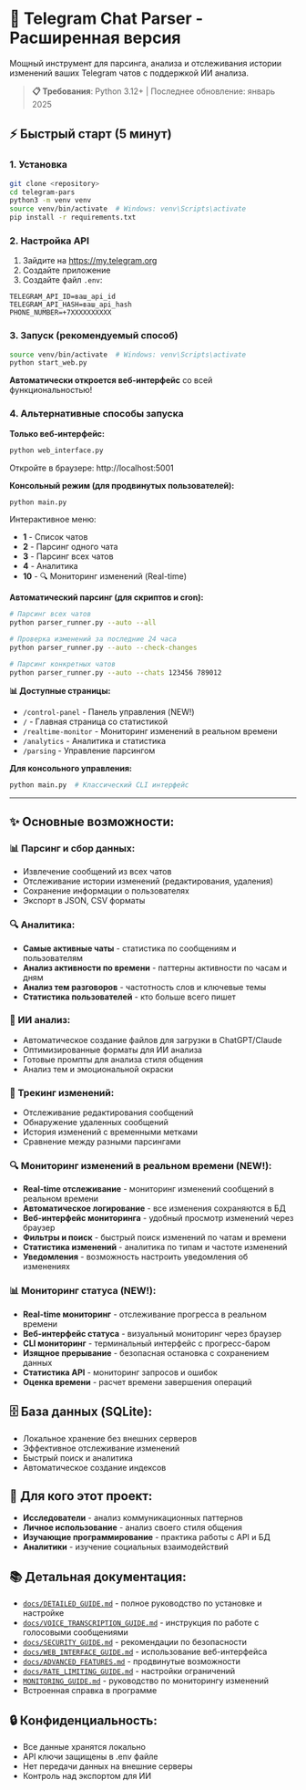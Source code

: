 # 🚀 Telegram Chat Parser - Расширенная версия

Мощный инструмент для парсинга, анализа и отслеживания истории изменений ваших Telegram чатов с поддержкой ИИ анализа.

> **📋 Требования**: Python 3.12+ | Последнее обновление: январь 2025

## ⚡ Быстрый старт (5 минут)

### 1. Установка
```bash
git clone <repository>
cd telegram-pars
python3 -m venv venv
source venv/bin/activate  # Windows: venv\Scripts\activate
pip install -r requirements.txt
```

### 2. Настройка API
1. Зайдите на https://my.telegram.org
2. Создайте приложение
3. Создайте файл `.env`:
```env
TELEGRAM_API_ID=ваш_api_id
TELEGRAM_API_HASH=ваш_api_hash
PHONE_NUMBER=+7XXXXXXXXXX
```

### 3. Запуск (рекомендуемый способ)
```bash
source venv/bin/activate  # Windows: venv\Scripts\activate
python start_web.py
```
**Автоматически откроется веб-интерфейс** со всей функциональностью!

### 4. Альтернативные способы запуска

**Только веб-интерфейс:**
```bash
python web_interface.py
```
Откройте в браузере: http://localhost:5001

**Консольный режим (для продвинутых пользователей):**
```bash
python main.py
```
Интерактивное меню:
- **1** - Список чатов
- **2** - Парсинг одного чата
- **3** - Парсинг всех чатов
- **4** - Аналитика
- **10** - 🔍 Мониторинг изменений (Real-time)

**Автоматический парсинг (для скриптов и cron):**
```bash
# Парсинг всех чатов
python parser_runner.py --auto --all

# Проверка изменений за последние 24 часа
python parser_runner.py --auto --check-changes

# Парсинг конкретных чатов
python parser_runner.py --auto --chats 123456 789012
```

**📊 Доступные страницы:**
- `/control-panel` - Панель управления (NEW!)
- `/` - Главная страница со статистикой
- `/realtime-monitor` - Мониторинг изменений в реальном времени
- `/analytics` - Аналитика и статистика
- `/parsing` - Управление парсингом

**Для консольного управления:**
```bash
python main.py  # Классический CLI интерфейс
```

---

## ✨ Основные возможности:

### 📊 Парсинг и сбор данных:
- Извлечение сообщений из всех чатов
- Отслеживание истории изменений (редактирования, удаления)
- Сохранение информации о пользователях
- Экспорт в JSON, CSV форматы

### 🔍 Аналитика:
- **Самые активные чаты** - статистика по сообщениям и пользователям
- **Анализ активности по времени** - паттерны активности по часам и дням
- **Анализ тем разговоров** - частотность слов и ключевые темы
- **Статистика пользователей** - кто больше всего пишет

### 🤖 ИИ анализ:
- Автоматическое создание файлов для загрузки в ChatGPT/Claude
- Оптимизированные форматы для ИИ анализа
- Готовые промпты для анализа стиля общения
- Анализ тем и эмоциональной окраски

### 📝 Трекинг изменений:
- Отслеживание редактирования сообщений
- Обнаружение удаленных сообщений
- История изменений с временными метками
- Сравнение между разными парсингами

### 🔍 Мониторинг изменений в реальном времени (NEW!):
- **Real-time отслеживание** - мониторинг изменений сообщений в реальном времени
- **Автоматическое логирование** - все изменения сохраняются в БД
- **Веб-интерфейс мониторинга** - удобный просмотр изменений через браузер
- **Фильтры и поиск** - быстрый поиск изменений по чатам и времени
- **Статистика изменений** - аналитика по типам и частоте изменений
- **Уведомления** - возможность настроить уведомления об изменениях

### 📊 Мониторинг статуса (NEW!):
- **Real-time мониторинг** - отслеживание прогресса в реальном времени
- **Веб-интерфейс статуса** - визуальный мониторинг через браузер
- **CLI мониторинг** - терминальный интерфейс с прогресс-баром
- **Изящное прерывание** - безопасная остановка с сохранением данных
- **Статистика API** - мониторинг запросов и ошибок
- **Оценка времени** - расчет времени завершения операций

## 🗄️ База данных (SQLite):
- Локальное хранение без внешних серверов
- Эффективное отслеживание изменений
- Быстрый поиск и аналитика
- Автоматическое создание индексов

## 🎯 Для кого этот проект:
- **Исследователи** - анализ коммуникационных паттернов
- **Личное использование** - анализ своего стиля общения
- **Изучающие программирование** - практика работы с API и БД
- **Аналитики** - изучение социальных взаимодействий

## 📚 Детальная документация:
- [`docs/DETAILED_GUIDE.md`](docs/DETAILED_GUIDE.md) - полное руководство по установке и настройке
- [`docs/VOICE_TRANSCRIPTION_GUIDE.md`](docs/VOICE_TRANSCRIPTION_GUIDE.md) - инструкция по работе с голосовыми сообщениями
- [`docs/SECURITY_GUIDE.md`](docs/SECURITY_GUIDE.md) - рекомендации по безопасности
- [`docs/WEB_INTERFACE_GUIDE.md`](docs/WEB_INTERFACE_GUIDE.md) - использование веб-интерфейса
- [`docs/ADVANCED_FEATURES.md`](docs/ADVANCED_FEATURES.md) - продвинутые возможности
- [`docs/RATE_LIMITING_GUIDE.md`](docs/RATE_LIMITING_GUIDE.md) - настройки ограничений
- [`MONITORING_GUIDE.md`](MONITORING_GUIDE.md) - руководство по мониторингу изменений
- Встроенная справка в программе

## 🔒 Конфиденциальность:
- Все данные хранятся локально
- API ключи защищены в .env файле
- Нет передачи данных на внешние серверы
- Контроль над экспортом для ИИ